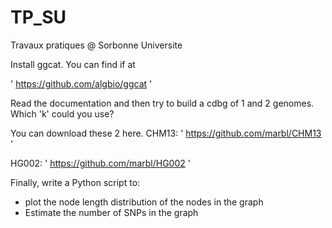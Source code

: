 # TP_SU
Travaux pratiques @ Sorbonne Universite


Install ggcat. You can find if at 

'
https://github.com/algbio/ggcat
'

Read the documentation and then try to build a cdbg of 1 and 2 genomes. Which 'k' could you use?

You can download these 2 here.
CHM13:
'
https://github.com/marbl/CHM13
'  

HG002:
'
https://github.com/marbl/HG002
'  


Finally, write a Python script to:
 - plot the node length distribution of the nodes in the graph
 - Estimate the number of SNPs in the graph
